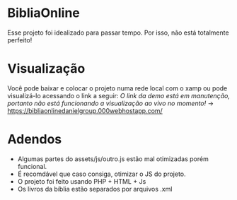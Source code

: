 # BibliaOnline
Esse projeto foi idealizado para passar tempo. Por isso, não está totalmente perfeito!

# Visualização
Você pode baixar e colocar o projeto numa rede local com o xamp ou pode visualizá-lo acessando o link a seguir:
*O link da demo está em manutenção, portanto não está funcionando a visualização ao vivo no momento!*
-> https://bibliaonlinedanielgroup.000webhostapp.com/

# Adendos
- Algumas partes do assets/js/outro.js estão mal otimizadas porém funcional. 
- É recomdável que caso consiga, otimizar o JS do projeto.
- O projeto foi feito usando PHP + HTML + Js
- Os livros da bíblia estão separados por arquivos .xml

